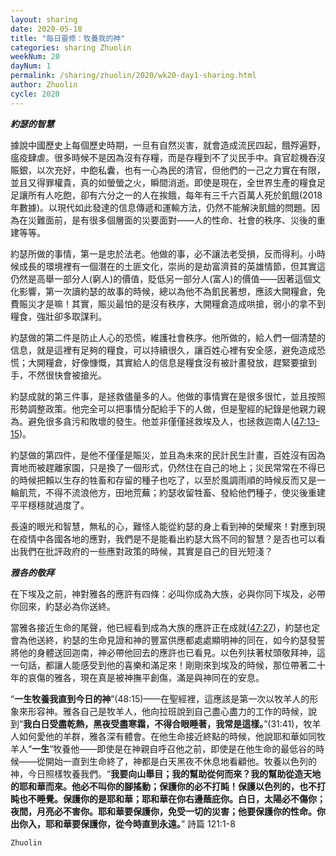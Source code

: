 ```yaml
---
layout: sharing
date: 2020-05-18
title: "每日靈修：牧養我的神"
categories: sharing Zhuolin
weekNum: 20
dayNum: 1
permalink: /sharing/zhuolin/2020/wk20-day1-sharing.html
author: Zhuolin
cycle: 2020
---
```


***約瑟的智慧***  

據說中國歷史上每個歷史時期，一旦有自然災害，就會造成流民四起，餓殍遍野，瘟疫肆虐。很多時候不是因為沒有存糧，而是存糧到不了災民手中。貪官趁機吞沒賑銀，以次充好，中飽私囊，也有一心為民的清官，但他們的一己之力實在有限，並且又得罪權貴，真的如螢螢之火，瞬間消逝。即使是現在，全世界生產的糧食足足讓所有人吃飽，卻有六分之一的人在挨餓，每年有三千六百萬人死於飢餓(2018年數據)。以現代如此發達的信息傳遞和運輸方法，仍然不能解決飢餓的問題。因為在災難面前，是有很多個層面的災要面對——人的性命、社會的秩序、災後的重建等等。  

約瑟所做的事情，第一是忠於法老。他做的事，必不讓法老受損，反而得利。小時候成長的環境裡有一個潛在的土匪文化，崇尚的是劫富濟貧的英雄情節，但其實這仍然是高舉一部分人(窮人)的價值，貶低另一部分人(富人)的價值——因著這個文化影響，第一次讀約瑟的故事的時候，總以為他不為飢民著想，應該大開糧倉，免費賑災才是嘛！其實，賑災最怕的是沒有秩序，大開糧倉造成哄搶，弱小的拿不到糧食，強壯卻多取謀利。  

約瑟做的第二件是防止人心的恐慌，維護社會秩序。他所做的，給人們一個清楚的信息，就是這裡有足夠的糧食，可以持續很久，讓百姓心裡有安全感，避免造成恐慌；大開糧倉，好像慷慨，其實給人的信息是糧食沒有被計畫發放，趕緊要搶到手，不然很快會被搶光。  

約瑟成就的第三件事，是拯救儘量多的人。他做的事情實在是很多很忙，並且按照形勢調整政策。他完全可以把事情分配給手下的人做，但是聖經的紀錄是他親力親為。避免很多貪污和敗壞的發生。他並非僅僅拯救埃及人，也拯救迦南人([47:13-15](https://www.biblegateway.com/quicksearch/?quicksearch=創世記47.13-15&qs_version=CUVMPT))。  

約瑟做的第四件，是他不僅僅是賑災，並且為未來的民計民生計畫，百姓沒有因為賣地而被趕離家園，只是換了一個形式，仍然住在自己的地上；災民常常在不得已的時候把賴以生存的牲畜和存留的種子也吃了，以至於風調雨順的時候反而又是一輪飢荒，不得不流浪他方，田地荒蕪；約瑟收留牲畜、發給他們種子，使災後重建平平穩穩就過度了。  

長遠的眼光和智慧，無私的心，難怪人能從約瑟的身上看到神的榮耀來！對應到現在疫情中各國各地的應對，我們是不是能看出約瑟大爲不同的智慧？是否也可以看出我們在批評政府的一些應對政策的時候，其實是自己的目光短淺？  

***雅各的敬拜***  

在下埃及之前，神對雅各的應許有四條：必叫你成為大族，必與你同下埃及，必帶你回來，約瑟必為你送終。  

當雅各接近生命的尾聲，他已經看到成為大族的應許正在成就([47:27](https://www.biblegateway.com/quicksearch/?quicksearch=創世記47.27&qs_version=CUVMPT))，約瑟也定會為他送終，約瑟的生命見證和神的豐富供應都處處顯明神的同在，如今約瑟發誓將他的身體送回迦南，神必帶他回去的應許也已看見。以色列扶著杖頭敬拜神，這一句話，都讓人能感受到他的喜樂和滿足來！剛剛來到埃及的時候，那位帶著二十年的哀傷的雅各，現在真是被神撫平創傷，滿是與神同在的安息。  

“**一生牧養我直到今日的神**”(48:15)——在聖經裡，這應該是第一次以牧羊人的形象來形容神。雅各自己是牧羊人，他向拉班說到自己盡心盡力的工作的時候，說到“**我白日受盡乾熱，黑夜受盡寒霜，不得合眼睡著，我常是這樣。**”(31:41)，牧羊人如何愛他的羊群，雅各深有體會。在他生命接近終點的時候，他說耶和華如同牧羊人“**一生**”牧養他——即使是在神親自呼召他之前，即使是在他生命的最低谷的時候——從開始一直到生命終了，神都是白天黑夜不休息地看顧他。牧養以色列的神，今日照樣牧養我們。“**我要向山舉目；我的幫助從何而來？我的幫助從造天地的耶和華而來。他必不叫你的腳搖動；保護你的必不打盹！保護以色列的，也不打盹也不睡覺。保護你的是耶和華；耶和華在你右邊蔭庇你。白日，太陽必不傷你；夜間，月亮必不害你。耶和華要保護你，免受一切的災害；他要保護你的性命。你出你入，耶和華要保護你，從今時直到永遠。**” 詩篇 121:1-8  

`Zhuolin`  
